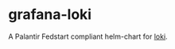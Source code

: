 # grafana-loki

A Palantir Fedstart compliant helm-chart for [loki](https://github.com/grafana/loki).